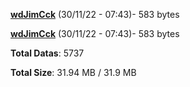[**wdJimCck**](/data/wdJimCck.txt) (30/11/22 - 07:43)- 583 bytes

[**wdJimCck**](/data/wdJimCck.txt) (30/11/22 - 07:43)- 583 bytes

**Total Datas**: 5737

**Total Size**: 31.94 MB / 31.9 MB